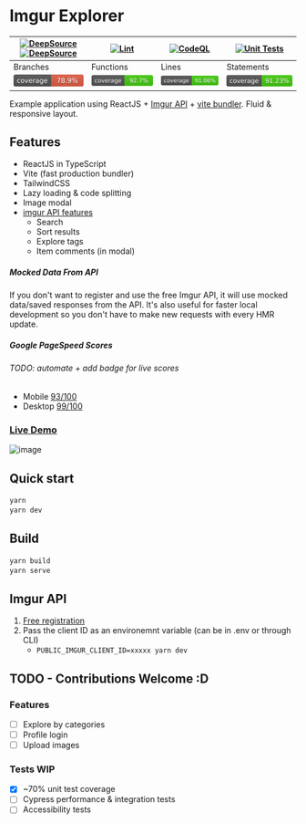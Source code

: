 # Imgur Explorer

| [![DeepSource](https://deepsource.io/gh/NazimHAli/imgur-explorer.svg/?label=active+issues&show_trend=true&token=aO_Hx9m4iDxMopueaxAigoGd)](https://deepsource.io/gh/NazimHAli/imgur-explorer)<br/>[![DeepSource](https://deepsource.io/gh/NazimHAli/imgur-explorer.svg/?label=resolved+issues&show_trend=true&token=aO_Hx9m4iDxMopueaxAigoGd)](https://deepsource.io/gh/NazimHAli/imgur-explorer) | [![Lint](https://github.com/NazimHAli/imgur-explorer/actions/workflows/lint.yml/badge.svg?branch=master)](https://github.com/NazimHAli/imgur-explorer/actions/workflows/lint.yml) | [![CodeQL](https://github.com/NazimHAli/imgur-explorer/actions/workflows/codeql-analysis.yml/badge.svg?branch=master)](https://github.com/NazimHAli/imgur-explorer/actions/workflows/codeql-analysis.yml) | [![Unit Tests](https://github.com/NazimHAli/imgur-explorer/actions/workflows/unit-tests.yml/badge.svg)](https://github.com/NazimHAli/imgur-explorer/actions/workflows/unit-tests.yml) |
| ------------------------------------------------------------------------------------------------------------------------------------------------------------------------------------------------------------------------------------------------------------------------------------------------------------------------------------------------------------------------------------------------- | --------------------------------------------------------------------------------------------------------------------------------------------------------------------------------- | --------------------------------------------------------------------------------------------------------------------------------------------------------------------------------------------------------- | ------------------------------------------------------------------------------------------------------------------------------------------------------------------------------------- |
| Branches                                                                                                                                                                                                                                                                                                                                                                                          | Functions                                                                                                                                                                         | Lines                                                                                                                                                                                                     | Statements                                                                                                                                                                            |
| ![Coverage: Branches](/coverage/badges/branches.svg)                                                                                                                                                                                                                                                                                                                                              | ![Coverage: Functions](/coverage/badges/functions.svg)                                                                                                                            | ![Coverage: Lines](/coverage/badges/lines.svg)                                                                                                                                                            | ![Coverage: Statements](/coverage/badges/statements.svg)                                                                                                                              |

Example application using ReactJS + [Imgur API](https://imgur.com/) + [vite bundler](https://github.com/vitejs/vite). Fluid & responsive layout.

## Features

- ReactJS in TypeScript
- Vite (fast production bundler)
- TailwindCSS
- Lazy loading & code splitting
- Image modal
- [imgur API features](https://api.imgur.com/)
  - Search
  - Sort results
  - Explore tags
  - Item comments (in modal)

##### Mocked Data From API

If you don't want to register and use the free Imgur API, it will use mocked data/saved responses from the API. It's also useful for faster local development so you don't have to make new requests with every HMR update.

##### Google PageSpeed Scores

###### TODO: automate + add badge for live scores

- Mobile [93/100](https://developers.google.com/speed/pagespeed/insights/?url=https%3A%2F%2Fimgur-explorer.vercel.app%2F&tab=mobile)
- Desktop [99/100](https://developers.google.com/speed/pagespeed/insights/?url=https%3A%2F%2Fimgur-explorer.vercel.app%2F&tab=desktop)

### [Live Demo](https://imgur-explorer.vercel.app/)

![image](https://user-images.githubusercontent.com/26750288/138617442-45625d9d-a92b-4011-ba41-875db8862e31.png)

## Quick start

```bash
yarn
yarn dev
```

## Build

```bash
yarn build
yarn serve
```

## Imgur API

1. [Free registration](https://api.imgur.com/oauth2/addclient)
2. Pass the client ID as an environemnt variable (can be in .env or through CLI)
   - `PUBLIC_IMGUR_CLIENT_ID=xxxxx yarn dev`

## TODO - Contributions Welcome :D

### Features

- [ ] Explore by categories
- [ ] Profile login
- [ ] Upload images

### Tests WIP

- [x] ~70% unit test coverage
- [ ] Cypress performance & integration tests
- [ ] Accessibility tests
